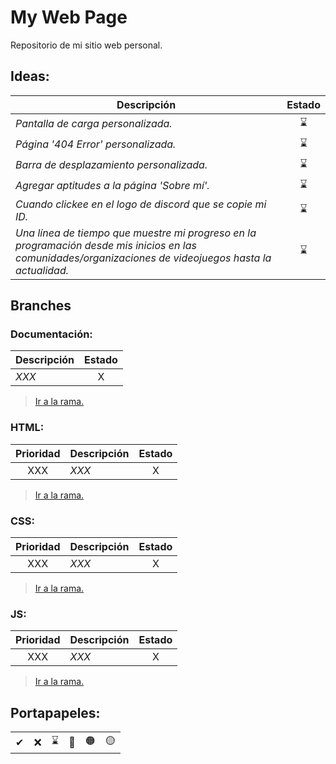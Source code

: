 # My Web Page
Repositorio de mi sitio web personal.


## Ideas:
| **Descripción** | **Estado** |
| ------------ | :---: |
| _Pantalla de carga personalizada._ | ⌛ |
| _Página '404 Error' personalizada._ | ⌛ |
| _Barra de desplazamiento personalizada._ | ⌛ |
| _Agregar aptitudes a la página 'Sobre mí'._ | ⌛ |
| _Cuando clickee en el logo de discord que se copie mi ID._ | ⌛ |
| _Una línea de tiempo que muestre mi progreso en la programación desde mis inicios en las comunidades/organizaciones de videojuegos hasta la actualidad._ | ⌛ |


## Branches

### Documentación:
| **Descripción** | **Estado** |
| ------------ | :---: |
| _XXX_ | X |
> [Ir a la rama.]()

### HTML:
| **Prioridad** | **Descripción** | **Estado** |
| :---: | ------------ | :---: |
| XXX | _XXX_ | X |
> [Ir a la rama.]()

### CSS:
| **Prioridad** | **Descripción** | **Estado** |
| :---: | ------------ | :---: |
| XXX | _XXX_ | X |
> [Ir a la rama.]()

### JS:
| **Prioridad** | **Descripción** | **Estado** |
| :---: | ------------ | :---: |
| XXX | _XXX_ | X |
> [Ir a la rama.]()


## Portapapeles:
|  |  |  |  |  |  |
| :---: | :---: | :---: | :---: | :---: | :---: |
| ✔ | ❌ | ⌛ | 🔴 | 🟠 | 🟡 |

